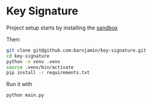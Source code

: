 # Key Signature

Project setup starts by installing the [sandbox](https://github.com/algorand/sandbox)

Then:
```sh
git clone git@github.com:barnjamin/key-signature.git
cd key-signature
python -m venv .venv
source .venv/bin/activate
pip install -r requirements.txt
```

Run it with
```sh
python main.py
```

